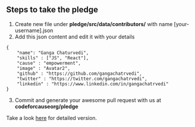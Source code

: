 ## Steps to take the pledge

1. Create new file under **pledge/src/data/contributors/** with name [your-username].json
2. Add this json content and edit it with your details
```
{
    "name": "Ganga Chaturvedi",
    "skills" : ["JS", "React"],
    "cause" : "empowerment",
    "image" : "Avatar2",
    "github" : "https://github.com/gangachatrvedi",
    "twitter" : "https://twitter.com/gangachatrvedi",
    "linkedin" : "https://www.linkedin.com/in/gangachatrvedi"
}
```
3. Commit and generate your awesome pull request with us at **codeforcauseorg/pledge**

Take a look [here](./hints/create_pledge.md) for detailed version.
